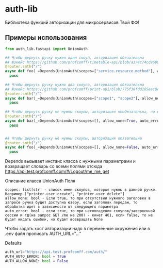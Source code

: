 # auth-lib
Библиотека функций авторизации для микросервисов Твой ФФ!


## Примеры использования
```python
from auth_lib.fastapi import UnionAuth

## Чтобы дернуть ручку нужен один скоуп, авторизация обязательна
## Юзкейс https://github.com/profcomff/timetable-api/blob/a374c74cd960941100f6c923ff9c3ff706a1ed09/calendar_backend/routes/room/room.py#L45
@router.smth("/")
async def foo(_=Depends(UnionAuth(scopes=["service.resource.method"], allow_none=False, auto_error=True))):
  pass
  
## Чтобы дернуть ручку нужно два скоупа, авторизация обязательна
## Юзкейс https://github.com/profcomff/print-api/blob/775f36fdd185eec8d9096d3472b7730cf5ac9798/print_service/routes/user.py#L78
@router.smth("/")
async def bar(_=Depends(UnionAuth(scopes=["scope1", "scope2"], allow_none=False, auto_error=True))):
  pass
  
## Чтобы дернуть ручку не нужны скоупы, авторизация необязательна, но если передана недействительная сессия, то кинет ошибку
@router.smth("/")
async def baz(_=Depends(UnionAuth(scopes=[], allow_none=True, auto_error=True))):
  pass


## Чтобы дернуть ручку не нужны скоупы, авторизация обязательна
@router.smth("/")
async def foo(_=Depends(UnionAuth(scopes=[], allow_none=False, auto_error=True))):
  pass

```
Depends вызывает инстанс класса с нужными параметрами и возвращает словарь со всеми полями отсюда https://api.test.profcomff.com/#/Logout/me_me_get

Описание класса UnionAuth
Поля
```
scopes: list[str] - список имен скоупов, которые нужны в данной ручке. Например ["printer.user.create", "printer.user.delete"]
allow_none: bool - Если true, то при отсутствии нужного заголовка в запросе ручка будет доступна юзеру, если заголовк передан, то обработка идет в зависимости от следующего параметра
auto_error: bool - если true, то при несовпадении скоупов/завершенной сессии и тд(на запрос GET /me не 200) - кинет 401, если false, то не будет кидать ошибки, но будет возвращать None
```
Чтобы задать хост авторизации надо в переменные окружения или в .env файл прописать AUTH_URL="..."

Defaults 
```python
auth_url="https://api.test.profcomff.com/auth/"
AUTH_AUTO_ERROR: bool = True
AUTH_ALLOW_NONE: bool = False

```
